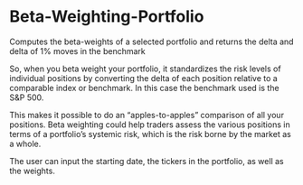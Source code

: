 # Beta-Weighting-Portfolio
Computes the beta-weights of a selected portfolio and returns the delta and delta of 1% moves in the benchmark

So, when you beta weight your portfolio, it standardizes the risk levels of individual positions by converting the delta of each position relative to a comparable index or benchmark. In this case the benchmark used is the S&P 500.

This makes it possible to do an “apples-to-apples” comparison of all your positions. Beta weighting could help traders assess the various positions in terms of a portfolio’s systemic risk, which is the risk borne by the market as a whole.

The user can input the starting date, the tickers in the portfolio, as well as the weights.
